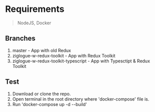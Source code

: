 # Requirements

> NodeJS, Docker

## Branches
1. master - App with old Redux
2. ziglogue-w-redux-toolkit - App with Redux Toolkit
3. ziglogue-w-redux-toolkit-typescript - App with Typesctipt & Redux Toolkit

## Test 
1. Download or clone the repo. 
2. Open terminal in the root directory where 'docker-compose' file is.
3. Run 'docker-compose up -d --build'

